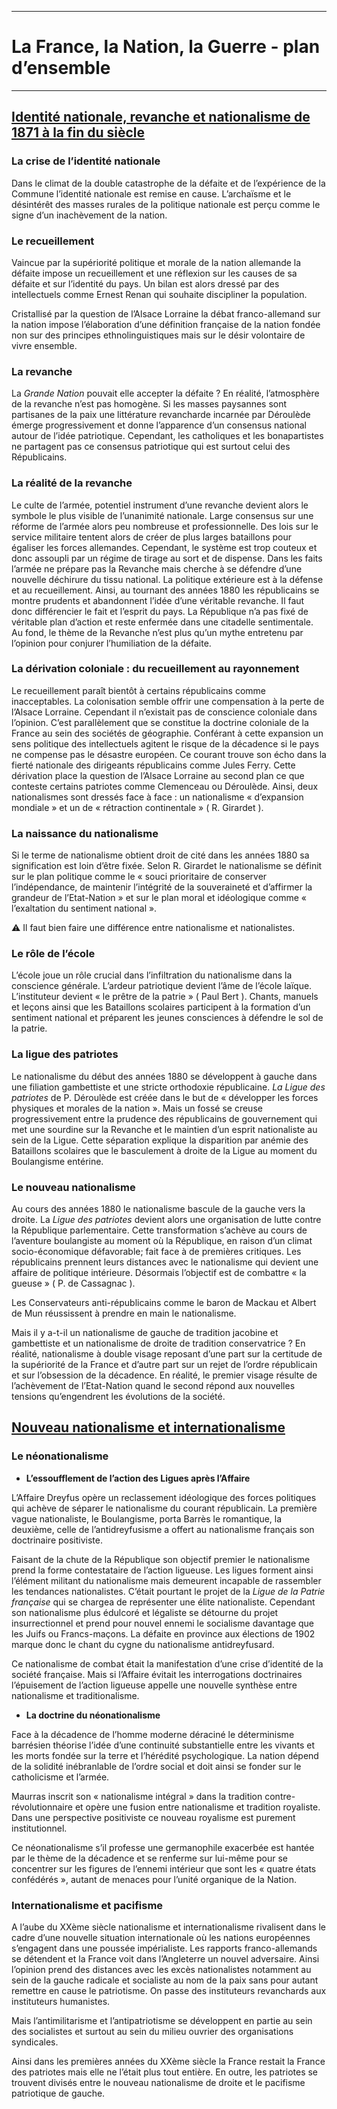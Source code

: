 ***
# La France, la Nation, la Guerre - plan d’ensemble
***
## <u>Identité nationale, revanche et nationalisme de 1871 à la fin du siècle</u>

### La crise de l’identité nationale 

Dans le climat de la double catastrophe de la défaite et de l’expérience de la Commune l’identité nationale est remise en cause. L’archaïsme et le désintérêt des masses rurales de la politique nationale est perçu comme le signe d’un inachèvement de la nation.

### Le recueillement 

Vaincue par la supériorité politique et morale de la nation allemande la défaite impose un recueillement et une réflexion sur les causes de sa défaite et sur l’identité du pays. Un bilan est alors dressé par des intellectuels comme Ernest Renan qui souhaite discipliner la population.

Cristallisé par la question de l’Alsace Lorraine la débat franco-allemand sur la nation impose l’élaboration d’une définition française de la nation fondée non sur des principes ethnolinguistiques mais sur le désir volontaire de vivre ensemble.

### La revanche 

La *Grande Nation* pouvait elle accepter la défaite ? En réalité, l’atmosphère de la revanche n’est pas homogène. Si les masses paysannes sont partisanes de la paix une littérature revancharde incarnée par Déroulède émerge progressivement et donne l’apparence d’un consensus national autour de l’idée patriotique. Cependant, les catholiques et les bonapartistes ne partagent pas ce consensus patriotique qui est surtout celui des Républicains.

### La réalité de la revanche 

Le culte de l’armée, potentiel instrument d’une revanche devient alors le symbole le plus visible de l’unanimité nationale. Large consensus sur une réforme de l’armée alors peu nombreuse et professionnelle. Des lois sur le service militaire tentent alors de créer de plus larges bataillons pour égaliser les forces allemandes. Cependant, le système est trop couteux et donc assoupli par un régime de tirage au sort et de dispense. 
Dans les faits l’armée ne prépare pas la Revanche mais cherche à se défendre d’une nouvelle déchirure du tissu national. La politique extérieure est à la défense et au recueillement. Ainsi, au tournant des années 1880 les républicains se montre prudents et abandonnent l’idée d’une véritable revanche.
Il faut donc différencier le fait et l’esprit du pays. La République n’a pas fixé de véritable plan d’action et reste enfermée dans une citadelle sentimentale. Au fond, le thème de la Revanche n’est plus qu’un mythe entretenu par l’opinion pour conjurer l’humiliation de la défaite.

### La dérivation coloniale : du recueillement au rayonnement 

Le recueillement paraît bientôt à certains républicains comme inacceptables. La colonisation semble offrir une compensation à la perte de l’Alsace Lorraine. Cependant il n’existait pas de conscience coloniale dans l’opinion. C’est parallèlement que se constitue la doctrine coloniale de la France au sein des sociétés de géographie. Conférant à cette expansion un sens politique des intellectuels agitent le risque de la décadence si le pays ne compense pas le désastre européen. 
Ce courant trouve son écho dans la fierté nationale des dirigeants républicains comme Jules Ferry. Cette dérivation place la question de l’Alsace Lorraine au second plan ce que conteste certains patriotes comme Clemenceau ou Déroulède.
Ainsi, deux nationalismes sont dressés face à face : un nationalisme « d’expansion mondiale » et un de « rétraction continentale » ( R. Girardet ).

### La naissance du nationalisme 

Si le terme de nationalisme obtient droit de cité dans les années 1880 sa signification est loin d’être fixée. Selon R. Girardet le nationalisme se définit sur le plan politique comme le « souci prioritaire de conserver l’indépendance, de maintenir l’intégrité de la souveraineté et d’affirmer la grandeur de l’Etat-Nation » et sur le plan moral et idéologique comme « l’exaltation du sentiment national ». 

⚠ Il faut bien faire une différence entre nationalisme et nationalistes. 

### Le rôle de l’école 

L’école joue un rôle crucial dans l’infiltration du nationalisme dans la conscience générale. L’ardeur patriotique devient l’âme de l’école laïque. L’instituteur devient « le prêtre de la patrie » ( Paul Bert ). Chants, manuels et leçons ainsi que les Bataillons scolaires participent à la formation d’un sentiment national et préparent les jeunes consciences à défendre le sol de la patrie. 

### La ligue des patriotes 

Le nationalisme du début des années 1880 se développent à gauche dans une filiation gambettiste et une stricte orthodoxie républicaine. *La Ligue des patriotes* de P. Déroulède est créée dans le but de « développer les forces physiques et morales de la nation ». 
Mais un fossé se creuse progressivement entre la prudence des républicains de gouvernement qui met une sourdine sur la Revanche et le maintien d’un esprit nationaliste au sein de la Ligue. Cette séparation explique la disparition par anémie des Bataillons scolaires que le basculement à droite de la Ligue au moment du Boulangisme entérine.

### Le nouveau nationalisme 

Au cours des années 1880 le nationalisme bascule de la gauche vers la droite. La *Ligue des patriotes* devient  alors une organisation de lutte contre la République parlementaire. Cette transformation s’achève au cours de l’aventure boulangiste au moment où la République, en raison d’un climat socio-économique défavorable; fait face à de premières critiques. Les républicains prennent leurs distances avec le nationalisme qui devient une affaire de politique intérieure. Désormais l’objectif est de combattre « la gueuse » ( P. de Cassagnac ).

Les Conservateurs anti-républicains comme le baron de Mackau et Albert de Mun réussissent à prendre en main le nationalisme. 

Mais il y a-t-il un nationalisme de gauche de tradition jacobine et gambettiste et un nationalisme de droite de tradition conservatrice ? En réalité, nationalisme à double visage reposant d’une part sur la certitude de la supériorité de la France et d’autre part sur un rejet de l’ordre républicain et sur l’obsession de la décadence. En réalité, le premier visage résulte de l’achèvement de l’Etat-Nation quand le second répond aux nouvelles tensions qu’engendrent les évolutions de la société.

## <u>Nouveau nationalisme et internationalisme</u>

### Le néonationalisme 

- **L’essoufflement de l’action des Ligues après l’Affaire** 

 L’Affaire Dreyfus opère un reclassement idéologique des forces politiques qui achève de séparer le nationalisme du courant républicain. La première vague nationaliste, le Boulangisme, porta Barrès le romantique, la deuxième, celle de l’antidreyfusisme a offert au nationalisme français son doctrinaire positiviste.  
 
 Faisant de la chute de la République son objectif premier le nationalisme prend la forme contestataire de l’action ligueuse. Les ligues forment ainsi l’élément militant du nationalisme mais demeurent incapable de rassembler les tendances nationalistes. C’était pourtant le projet de la *Ligue de la Patrie française* qui se chargea de représenter une élite nationaliste. Cependant son nationalisme plus édulcoré et légaliste se détourne du projet insurrectionnel et prend pour nouvel ennemi le socialisme davantage que les Juifs ou Francs-maçons. La défaite en province aux élections de 1902 marque donc le chant du cygne du nationalisme antidreyfusard. 
 
 Ce nationalisme de combat était la manifestation d’une crise d’identité de la société française. Mais si l’Affaire évitait les interrogations doctrinaires l’épuisement de l’action ligueuse appelle une nouvelle synthèse entre nationalisme et traditionalisme.

- **La doctrine du néonationalisme**

Face à la décadence de l’homme moderne déraciné le déterminisme barrésien théorise l’idée d’une continuité substantielle entre les vivants et les morts fondée sur la terre et l’hérédité psychologique. La nation dépend de la solidité inébranlable de l’ordre social et doit ainsi se fonder sur le catholicisme et l’armée.

Maurras inscrit son « nationalisme intégral » dans la tradition contre-révolutionnaire et opère une fusion entre nationalisme et tradition royaliste. Dans une perspective positiviste ce nouveau royalisme est purement institutionnel. 

Ce néonationalisme s’il professe une germanophile exacerbée est hantée par le thème de la décadence et se renferme sur lui-même pour se concentrer sur les figures de l’ennemi intérieur que sont les « quatre états confédérés », autant de menaces pour l’unité organique de la Nation. 

### Internationalisme et pacifisme 

A l’aube du XXème siècle nationalisme et internationalisme rivalisent dans le cadre d’une nouvelle situation internationale où les nations européennes s’engagent dans une poussée impérialiste. Les rapports franco-allemands se détendent et la France voit dans l’Angleterre un nouvel adversaire. Ainsi l’opinion prend des distances avec les excès nationalistes notamment au sein de la gauche radicale et socialiste au nom de la paix sans pour autant remettre en cause le patriotisme. On passe des instituteurs revanchards aux instituteurs humanistes.

Mais l’antimilitarisme et l’antipatriotisme se développent en partie au sein des socialistes et surtout au sein du milieu ouvrier des organisations syndicales.

Ainsi dans les premières années du XXème siècle la France restait la France des patriotes mais elle ne l’était plus tout entière. En outre, les patriotes se trouvent divisés entre le nouveau nationalisme de droite et le pacifisme patriotique de gauche. 





